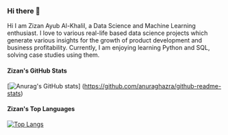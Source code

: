 ### Hi there 👋

Hi I am Zizan Ayub Al-Khalil, a Data Science and Machine Learning enthusiast. I love to various real-life based data science projects which generate various insights for the growth of product development and business profitability. Currently, I am enjoying learning Python and SQL, solving case studies using them. 

#### Zizan's GitHub Stats
[![Anurag's GitHub stats](https://github-readme-stats.vercel.app/api?username=zizanayub&show_icons=true&theme=dark#gh-dark-mode-only)] (https://github.com/anuraghazra/github-readme-stats) 


#### Zizan's Top Languages
[![Top Langs](https://github-readme-stats.vercel.app/api/top-langs/?username=zizanayub)](https://github.com/anuraghazra/github-readme-stats)




